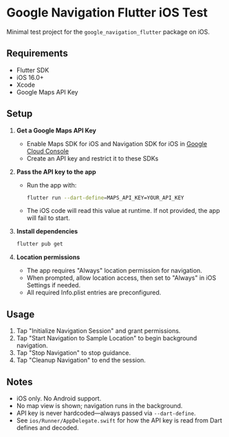 
# Google Navigation Flutter iOS Test

Minimal test project for the `google_navigation_flutter` package on iOS.

## Requirements

- Flutter SDK
- iOS 16.0+
- Xcode
- Google Maps API Key

## Setup

1. **Get a Google Maps API Key**
   - Enable Maps SDK for iOS and Navigation SDK for iOS in [Google Cloud Console](https://console.cloud.google.com/)
   - Create an API key and restrict it to these SDKs

2. **Pass the API key to the app**
      - Run the app with:
         ```sh
         flutter run --dart-define=MAPS_API_KEY=YOUR_API_KEY
         ```
      - The iOS code will read this value at runtime. If not provided, the app will fail to start.

3. **Install dependencies**
   ```sh
   flutter pub get
   ```

4. **Location permissions**
   - The app requires "Always" location permission for navigation.
   - When prompted, allow location access, then set to "Always" in iOS Settings if needed.
   - All required Info.plist entries are preconfigured.

## Usage

1. Tap "Initialize Navigation Session" and grant permissions.
2. Tap "Start Navigation to Sample Location" to begin background navigation.
3. Tap "Stop Navigation" to stop guidance.
4. Tap "Cleanup Navigation" to end the session.

## Notes

- iOS only. No Android support.
- No map view is shown; navigation runs in the background.
- API key is never hardcoded—always passed via `--dart-define`.
- See `ios/Runner/AppDelegate.swift` for how the API key is read from Dart defines and decoded.
